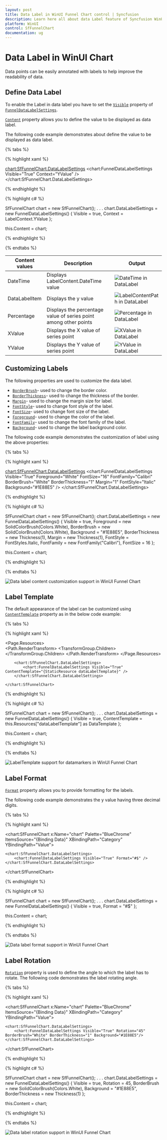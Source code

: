 ```yaml
---
layout: post
title: Data Label in WinUI Funnel Chart control | Syncfusion
description: Learn here all about data Label feature of Syncfusion WinUI Funnel Chart(SfFunnelChart) and more easily annotated with labels support.
platform: WinUI
control: SfFunnelChart
documentation: ug
---
```


# Data Label in WinUI Chart

Data points can be easily annotated with labels to help improve the readability of data. 

## Define Data Label 

To enable the Label in data label you have to set the [`Visible`]() property of [`FunnelDataLabelSettings`](). 

[`Content`]() property allows you to define the value to be displayed as data label.

The following code example demonstrates about define the value to be displayed as data label.

{% tabs %}

{% highlight xaml %}

<chart:SfFunnelChart.DataLabelSettings>
    <chart:FunnelDataLabelSettings Visible="True" Context="YValue" />
</chart:SfFunnelChart.DataLabelSettings>

{% endhighlight %}

{% highlight c# %}
        
SfFunnelChart chart = new SfFunnelChart();
. . . 
chart.DataLabelSettings = new FunnelDataLabelSettings() 
{ 
    Visible = true, 
    Context = LabelContext.YValue 
};

this.Content = chart;

{% endhighlight %}

{% endtabs %}

| Content values | Description | Output |
|---|--|---|
| DateTime | Displays LabelContent.DateTime value | ![ DateTime in DataLabel](Data-label_images/WinUI_Funnel_chart_labelcontent_datetime.png) |
|DataLabelItem | Displays the y value|![ LabelContentPath in DataLabel](Data-label_images/WinUI_Funnel_chart_labelcontent_datalabelitem.png)|
| Percentage | Displays the percentage value of series point among other points |![ Percentage in DataLabel](Data-label_images/WinUI_Funnel_chart_labelcontent_percentage.png) |
| XValue | Displays the X value of series point|![ XValue in DataLabel](Data-label_images/WinUI_Funnel_chart_labelcontent_xvalue.png) |
| YValue | Displays the Y value of series point| ![ YValue in DataLabel](Data-label_images/WinUI_Funnel_chart_labelcontent_yvalue.png) |

## Customizing Labels

The following properties are used to customize the data label.

* [`BorderBrush`]()- used to change the border color.
* [`BorderThickness`]()- used to change the thickness of the border.
* [`Margin`]()- used to change the margin size for label.
* [`FontStyle`]()-  used to change font style of the label.
* [`FontSize`]()-  used to change font size of the label.
* [`Foreground`]()- used to change the color of the label.
* [`FontFamily`]()-  used to change the font family of the label.
* [`Background`]()- used to change the label background color.

The following code example demonstrates the customization of label using the above properties:

{% tabs %}

{% highlight xaml %}

<chart:SfFunnelChart.DataLabelSettings>
    <chart:FunnelDataLabelSettings Visible="True" Foreground="White" FontSize="16" FontFamily="Calibri" BorderBrush="White" BorderThickness="1" Margin="1" FontStyle="Italic" Background="#1E88E5" />
</chart:SfFunnelChart.DataLabelSettings>

{% endhighlight %}

{% highlight c# %}

SfFunnelChart chart = new SfFunnelChart();
chart.DataLabelSettings = new FunnelDataLabelSettings() 
{ 
    Visible = true, 
    Foreground = new SolidColorBrush(Colors.White),
    BorderBrush = new SolidColorBrush(Colors.White),
    Background = "#1E88E5",
    BorderThickness = new Thickness(1),
    Margin = new Thickness(1),
    FontStyle = FontStyles.Italic,
    FontFamily = new FontFamily("Calibri"),
    FontSize = 16
};

this.Content = chart;

{% endhighlight %}

{% endtabs %}

![Data label content customization support in WinUI Funnel Chart](Data-label_images/WinUI_Funnel_chart_custom_Label.png)

## Label Template

The default appearance of the label can be customized using [`ContentTemplate`]() property as in the below code example:

{% tabs %}

{% highlight xaml %}

<Page.Resources>
    <DataTemplate x:Key="dataLabelTemplate">
        <StackPanel Orientation="Vertical">               
            <Path Grid.Row="0"  Stretch="Uniform" Fill="LightGreen"                              
                       Width="15" Height="15" Margin="0,0,0,0"                              
                       RenderTransformOrigin="0.5,0.5"
                       Data="M22.5,15.8899993896484L37.5,                                
                       30.8899993896484 7.5,30.8899993896484 22.5,15.8899993896484z">
                <Path.RenderTransform>
                    <TransformGroup>
                        <TransformGroup.Children>
                            <RotateTransform Angle="0" />
                            <ScaleTransform ScaleX="1" ScaleY="1" />
                        </TransformGroup.Children>
                    </TransformGroup>
                </Path.RenderTransform>
            </Path>
            <TextBlock Grid.Row="1" Text="{Binding}" FontSize="11" Foreground="White"></TextBlock>
        </StackPanel>
    </DataTemplate>
</Page.Resources>

<Grid>
   <chart:SfFunnelChart x:Name="chart" 
                Palette="BlueChrome" 
                ItemsSource="{Binding Data}" 
                XBindingPath="Category"
                YBindingPath="Value">

        <chart:SfFunnelChart.DataLabelSettings>
            <chart:FunnelDataLabelSettings Visible="True" ContentTemplate="{StaticResource dataLabelTemplate}" />
        </chart:SfFunnelChart.DataLabelSettings>

    </chart:SfFunnelChart>
</Grid>

{% endhighlight %}

{% highlight c# %}

SfFunnelChart chart = new SfFunnelChart();
. . . 
chart.DataLabelSettings = new FunnelDataLabelSettings() 
{ 
    Visible = true, 
    ContentTemplate = this.Resources["dataLabelTemplate"] as DataTemplate
};

this.Content = chart;

{% endhighlight %}

{% endtabs %}

![LabelTemplate support for datamarkers in WinUI Funnel Chart](Data-label_images/WinUI_Funnel_chart_data_labeltemplate.png)

## Label Format

[`Format`]() property allows you to provide formatting for the labels.

The following code example demonstrates the y value having three decimal digits.

{% tabs %}

{% highlight xaml %}

<chart:SfFunnelChart x:Name="chart" 
                Palette="BlueChrome" 
                ItemsSource="{Binding Data}" 
                XBindingPath="Category"
                YBindingPath="Value">

    <chart:SfFunnelChart.DataLabelSettings>
        <chart:FunnelDataLabelSettings Visible="True" Format="#$" />
    </chart:SfFunnelChart.DataLabelSettings>

</chart:SfFunnelChart>

{% endhighlight %}

{% highlight c# %}

SfFunnelChart chart = new SfFunnelChart();
. . . 
chart.DataLabelSettings = new FunnelDataLabelSettings() 
{ 
    Visible = true, 
    Format = "#$"
};

this.Content = chart;

{% endhighlight %}

{% endtabs %}

![Data label format support in WinUI Funnel Chart](Data-label_images/WinUI_Funnel_chart_data_labelformat.png)

## Label Rotation

[`Rotation`]() property is used to define the angle to which the label has to rotate. The following code demonstrates the label rotating angle.

{% tabs %}

{% highlight xaml %}

<chart:SfFunnelChart x:Name="chart" 
                Palette="BlueChrome" 
                ItemsSource="{Binding Data}" 
                XBindingPath="Category"
                YBindingPath="Value">

    <chart:SfFunnelChart.DataLabelSettings>
        <chart:FunnelDataLabelSettings Visible="True" Rotation="45" BorderBrush="White" BorderThickness="1" Background="#1E88E5"/>
    </chart:SfFunnelChart.DataLabelSettings>

</chart:SfFunnelChart>

{% endhighlight %}

{% highlight c# %}

SfFunnelChart chart = new SfFunnelChart();
. . . 
chart.DataLabelSettings = new FunnelDataLabelSettings() 
{ 
    Visible = true, 
    Rotation = 45,
    BorderBrush = new SolidColorBrush(Colors.White),
    Background = "#1E88E5",
    BorderThickness = new Thickness(1)
};

this.Content = chart;

{% endhighlight %}

{% endtabs %}

![Data label rotation support in WinUI Funnel Chart](Data-label_images/WinUI_Funnel_chart_data_label_rotation.png)
